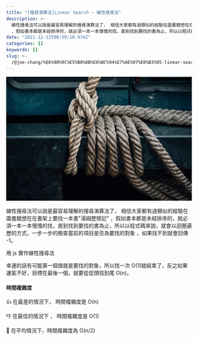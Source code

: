 ```yaml
---
title: "[搜尋演算法]Linear Search — 線性搜尋法"
description: >-
  線性搜尋法可以說是最容易理解的搜尋演算法了， 相信大家都有過類似的經驗在圖書館想在在書架上要找一本書"湯姆歷險記"
  ，假如書本都是未經排序的，就必須一本一本慢慢的找，直到找到要找的書為止，所以以程式碼來說，就會以迴圈遍歷的方式，一步一步的檢查當前的項目是否為要找的對象…
date: "2021-12-13T00:59:10.974Z"
categories: []
keywords: []
slug: >-
  /@joe-chang/%E6%90%9C%E5%B0%8B%E6%BC%94%E7%AE%97%E6%B3%95-linear-search-%E7%B7%9A%E6%80%A7%E6%90%9C%E5%B0%8B%E6%B3%95-6e2f62959566
---
```


![](/img/1__oLkpjex8rReCEkDFddCuZQ.jpeg)

線性搜尋法可以說是最容易理解的搜尋演算法了， 相信大家都有過類似的經驗在圖書館想在在書架上要找一本書"湯姆歷險記" ，假如書本都是未經排序的，就必須一本一本慢慢的找，直到找到要找的書為止，所以以程式碼來說，就會以迴圈遍歷的方式，一步一步的檢查當前的項目是否為要找的對象 ，如果找不到就會回傳 -1。

用 js 實作線性搜尋法

幸運的話有可能第一個值就是要找的對象，所以找一次 O(1)就結束了，反之如果運氣不好，目標在最後一個，就要從從頭找到尾 O(n)。

#### 時間複雜度

👍 在最差的情況下， 時間複雜度是 O(n)

👎 在最佳的情況下 ， 時間複雜度是 O(1)

🤚 在平均情況下，時間複雜度為 O(n/2)
